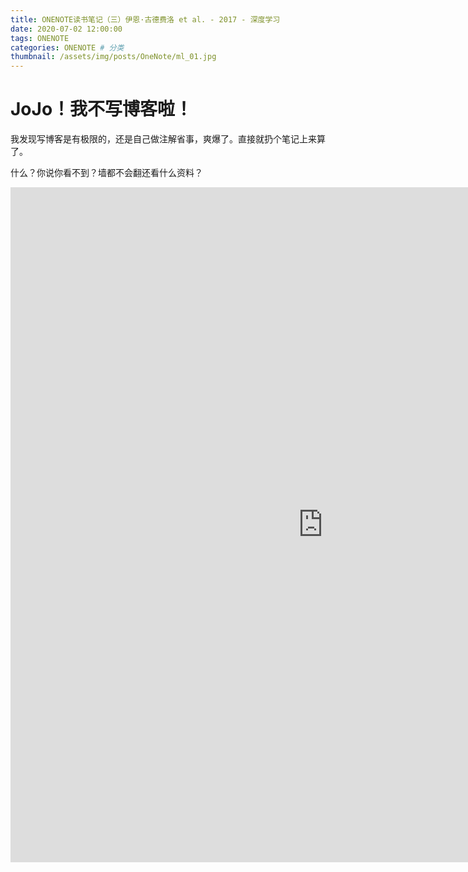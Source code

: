 ```yaml
---
title: ONENOTE读书笔记（三）伊恩·古德费洛 et al. - 2017 - 深度学习
date: 2020-07-02 12:00:00
tags: ONENOTE
categories: ONENOTE # 分类
thumbnail: /assets/img/posts/OneNote/ml_01.jpg
---
```



# JoJo！我不写博客啦！

我发现写博客是有极限的，还是自己做注解省事，爽爆了。直接就扔个笔记上来算了。

什么？你说你看不到？墙都不会翻还看什么资料？

<iframe src="https://onedrive.live.com/embed?cid=79CE635128896AC8&resid=79CE635128896AC8%213195&authkey=AJ3I-63yCcBONnU&em=2" width="1000" height="1080" frameborder="0" scrolling="no"></iframe>